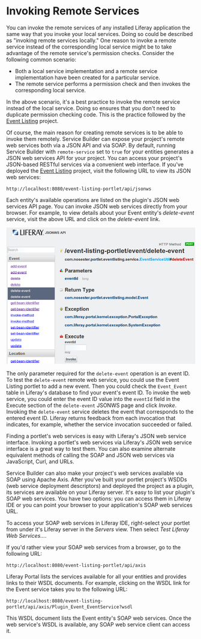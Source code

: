 # Invoking Remote Services [](id=invoking-remote-services)

You can invoke the remote services of any installed Liferay application the same
way that you invoke your local services. Doing so could be described as
"invoking remote services locally." One reason to invoke a remote service
instead of the corresponding local service might be to take advantage of the
remote service's permission checks. Consider the following common scenario:

- Both a local service implementation and a remote service implementation have
  been created for a particular service.
- The remote service performs a permission check and then invokes the
  corresponding local service.

In the above scenario, it's a best practice to invoke the remote service instead
of the local service. Doing so ensures that you don't need to duplicate
permission checking code. This is the practice followed by the
[Event Listing](https://github.com/liferay/liferay-docs/tree/6.2.x/develop/tutorials/code/tutorials-sdk/portlets/svc-bld-event-listing-portlet)
project.

Of course, the main reason for creating remote services is to be able to invoke
them remotely. Service Builder can expose your project's remote web services
both via a JSON API and via SOAP. By default, running Service Builder with
`remote-service` set to `true` for your entities generates a JSON web services
API for your project. You can access your project's JSON-based RESTful services
via a convenient web interface. If you've deployed the
[Event Listing](https://github.com/liferay/liferay-docs/tree/6.2.x/develop/tutorials/code/tutorials-sdk/portlets/svc-bld-event-listing-portlet)
project, visit the following URL to view its JSON web services:

    http://localhost:8080/event-listing-portlet/api/jsonws

Each entity's available operations are listed on the plugin's JSON web services
API page. You can invoke JSON web services directly from your browser. For
example, to view details about your Event entity's *delete-event* service, visit
the above URL and click on the *delete-event* link. 

![Figure 1: You'll see a page displaying the name of the service method, its required parameters, its return type, possible exceptions it can throw, and a form for entering its parameters.](../../images/invoking-sb-generated-json-ws.png)

The only parameter required for the `delete-event` operation is an event ID. To
test the `delete-event` remote web service, you could use the Event Listing
portlet to add a new event. Then you could check the `Event_Event` table in
Liferay's database to find your event's event ID. To invoke the web service, you
could enter the event ID value into the `eventId` field in the Execute section
of the `delete-event` JSONWS page and click *Invoke*. Invoking the
`delete-event` service deletes the event that corresponds to the entered event
ID. Liferay returns feedback from each invocation that indicates, for example,
whether the service invocation succeeded or failed.

Finding a portlet's web services is easy with Liferay's JSON web service
interface. Invoking a portlet's web services via Liferay's JSON web service
interface is a great way to test them. You can also examine alternate equivalent
methods of calling the SOAP and JSON web services via JavaScript, Curl, and
URLs.

Service Builder can also make your project's web services available via SOAP
using Apache Axis. After you've built your portlet project's WSDDs (web service
deployment descriptors) and deployed the project as a plugin, its services are
available on your Liferay server. It's easy to list your plugin's SOAP web
services. You have two options: you can access them in Liferay IDE or you can
point your browser to your application's SOAP web services URL.

To access your SOAP web services in Liferay IDE, right-select your portlet from
under it's Liferay server in the *Servers* view. Then select *Test Liferay Web
Services...*.

If you'd rather view your SOAP web services from a browser, go to the following
URL: 

    http://localhost:8080/event-listing-portlet/api/axis

Liferay Portal lists the services available for all your entities and provides
links to their WSDL documents. For example, clicking on the WSDL link for the
Event service takes you to the following URL: 

    http://localhost:8080/event-listing-portlet/api/axis/Plugin_Event_EventService?wsdl 

This WSDL document lists the Event entity's SOAP web services. Once the web
service's WSDL is available, any SOAP web service client can access it. 
